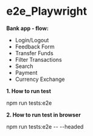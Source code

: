 # e2e_Playwright
**Bank app - flow:**

- Login/Logout
- Feedback Form
- Transfer Funds
- Filter Transactions
- Search
- Payment
- Currency Exchange

**1. How to run test**

npm run tests:e2e

**2. How to run test in browser**

npm run tests:e2e -- --headed
